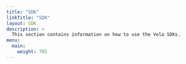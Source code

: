 ```yaml
---
title: "SDK"
linkTitle: "SDK"
layout: SDK
description: >
  This section contains information on how to use the Vela SDKs.
menu:
  main:
    weight: 705
---
```

